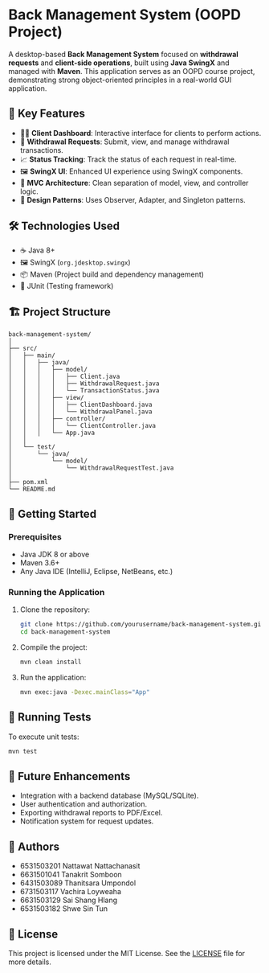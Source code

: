 
# Back Management System (OOPD Project)

A desktop-based **Back Management System** focused on **withdrawal requests** and **client-side operations**, built using **Java SwingX** and managed with **Maven**. This application serves as an OOPD course project, demonstrating strong object-oriented principles in a real-world GUI application.

## 💼 Key Features

- 🧑‍💻 **Client Dashboard**: Interactive interface for clients to perform actions.
- 💸 **Withdrawal Requests**: Submit, view, and manage withdrawal transactions.
- 📈 **Status Tracking**: Track the status of each request in real-time.
- 🖼️ **SwingX UI**: Enhanced UI experience using SwingX components.
- 🧩 **MVC Architecture**: Clean separation of model, view, and controller logic.
- 🔄 **Design Patterns**: Uses Observer, Adapter, and Singleton patterns.

## 🛠️ Technologies Used

- ☕ Java 8+
- 🖼️ SwingX (`org.jdesktop.swingx`)
- 📦 Maven (Project build and dependency management)
- 🧪 JUnit (Testing framework)

## 🏗️ Project Structure

```
back-management-system/
│
├── src/
│   ├── main/
│   │   ├── java/
│   │   │   ├── model/
│   │   │   │   ├── Client.java
│   │   │   │   ├── WithdrawalRequest.java
│   │   │   │   └── TransactionStatus.java
│   │   │   ├── view/
│   │   │   │   ├── ClientDashboard.java
│   │   │   │   └── WithdrawalPanel.java
│   │   │   ├── controller/
│   │   │   │   └── ClientController.java
│   │   │   └── App.java
│   │
│   └── test/
│       └── java/
│           └── model/
│               └── WithdrawalRequestTest.java
│
├── pom.xml
└── README.md
```

## 🚀 Getting Started

### Prerequisites

- Java JDK 8 or above
- Maven 3.6+
- Any Java IDE (IntelliJ, Eclipse, NetBeans, etc.)

### Running the Application

1. Clone the repository:
   ```bash
   git clone https://github.com/yourusername/back-management-system.git
   cd back-management-system
   ```

2. Compile the project:
   ```bash
   mvn clean install
   ```

3. Run the application:
   ```bash
   mvn exec:java -Dexec.mainClass="App"
   ```

## 🧪 Running Tests

To execute unit tests:
```bash
mvn test
```

## 🔮 Future Enhancements

- Integration with a backend database (MySQL/SQLite).
- User authentication and authorization.
- Exporting withdrawal reports to PDF/Excel.
- Notification system for request updates.

## 👥 Authors

- 6531503201	Nattawat Nattachanasit
- 6631501041	Tanakrit Somboon
- 6431503089	Thanitsara Umpondol
- 6731503117	Vachira Loyweaha
- 6631503129	Sai Shang Hlang
- 6531503182	Shwe Sin Tun

## 📄 License

This project is licensed under the MIT License. See the [LICENSE](LICENSE) file for more details.
